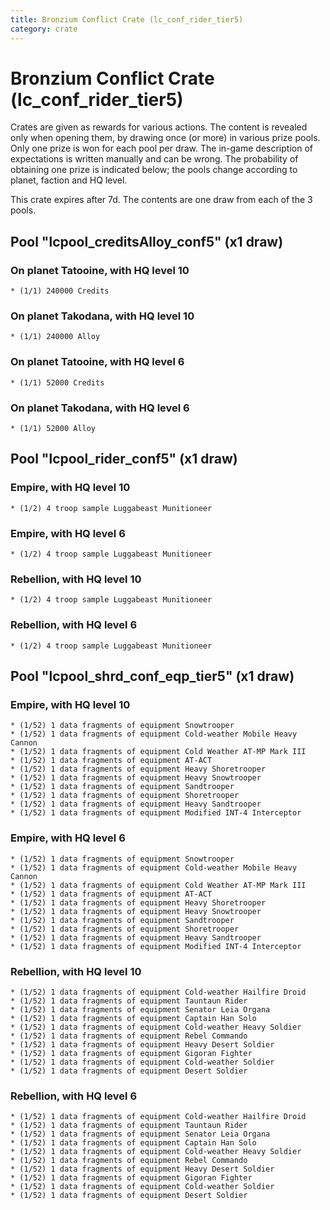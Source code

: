 ```yaml
---
title: Bronzium Conflict Crate (lc_conf_rider_tier5)
category: crate
---
```


# Bronzium Conflict Crate (lc_conf_rider_tier5)

Crates are given as rewards for various actions. The content is revealed only when opening them, by drawing once (or more) in various prize pools. Only one prize is won for each pool per draw. The in-game description of expectations is written manually and can be wrong. The probability of obtaining one prize is indicated below; the pools change according to planet, faction and HQ level.

This crate expires after 7d. The contents are one draw from each of the 3 pools.

## Pool "lcpool_creditsAlloy_conf5" (x1 draw)

### On planet Tatooine, with HQ level 10

    * (1/1) 240000 Credits

### On planet Takodana, with HQ level 10

    * (1/1) 240000 Alloy

### On planet Tatooine, with HQ level 6

    * (1/1) 52000 Credits

### On planet Takodana, with HQ level 6

    * (1/1) 52000 Alloy

## Pool "lcpool_rider_conf5" (x1 draw)

### Empire, with HQ level 10

    * (1/2) 4 troop sample Luggabeast Munitioneer

### Empire, with HQ level 6

    * (1/2) 4 troop sample Luggabeast Munitioneer

### Rebellion, with HQ level 10

    * (1/2) 4 troop sample Luggabeast Munitioneer

### Rebellion, with HQ level 6

    * (1/2) 4 troop sample Luggabeast Munitioneer

## Pool "lcpool_shrd_conf_eqp_tier5" (x1 draw)

### Empire, with HQ level 10

    * (1/52) 1 data fragments of equipment Snowtrooper
    * (1/52) 1 data fragments of equipment Cold-weather Mobile Heavy Cannon
    * (1/52) 1 data fragments of equipment Cold Weather AT-MP Mark III
    * (1/52) 1 data fragments of equipment AT-ACT
    * (1/52) 1 data fragments of equipment Heavy Shoretrooper
    * (1/52) 1 data fragments of equipment Heavy Snowtrooper
    * (1/52) 1 data fragments of equipment Sandtrooper
    * (1/52) 1 data fragments of equipment Shoretrooper
    * (1/52) 1 data fragments of equipment Heavy Sandtrooper
    * (1/52) 1 data fragments of equipment Modified INT-4 Interceptor

### Empire, with HQ level 6

    * (1/52) 1 data fragments of equipment Snowtrooper
    * (1/52) 1 data fragments of equipment Cold-weather Mobile Heavy Cannon
    * (1/52) 1 data fragments of equipment Cold Weather AT-MP Mark III
    * (1/52) 1 data fragments of equipment AT-ACT
    * (1/52) 1 data fragments of equipment Heavy Shoretrooper
    * (1/52) 1 data fragments of equipment Heavy Snowtrooper
    * (1/52) 1 data fragments of equipment Sandtrooper
    * (1/52) 1 data fragments of equipment Shoretrooper
    * (1/52) 1 data fragments of equipment Heavy Sandtrooper
    * (1/52) 1 data fragments of equipment Modified INT-4 Interceptor

### Rebellion, with HQ level 10

    * (1/52) 1 data fragments of equipment Cold-weather Hailfire Droid
    * (1/52) 1 data fragments of equipment Tauntaun Rider
    * (1/52) 1 data fragments of equipment Senator Leia Organa
    * (1/52) 1 data fragments of equipment Captain Han Solo
    * (1/52) 1 data fragments of equipment Cold-weather Heavy Soldier
    * (1/52) 1 data fragments of equipment Rebel Commando
    * (1/52) 1 data fragments of equipment Heavy Desert Soldier
    * (1/52) 1 data fragments of equipment Gigoran Fighter
    * (1/52) 1 data fragments of equipment Cold-weather Soldier
    * (1/52) 1 data fragments of equipment Desert Soldier

### Rebellion, with HQ level 6

    * (1/52) 1 data fragments of equipment Cold-weather Hailfire Droid
    * (1/52) 1 data fragments of equipment Tauntaun Rider
    * (1/52) 1 data fragments of equipment Senator Leia Organa
    * (1/52) 1 data fragments of equipment Captain Han Solo
    * (1/52) 1 data fragments of equipment Cold-weather Heavy Soldier
    * (1/52) 1 data fragments of equipment Rebel Commando
    * (1/52) 1 data fragments of equipment Heavy Desert Soldier
    * (1/52) 1 data fragments of equipment Gigoran Fighter
    * (1/52) 1 data fragments of equipment Cold-weather Soldier
    * (1/52) 1 data fragments of equipment Desert Soldier